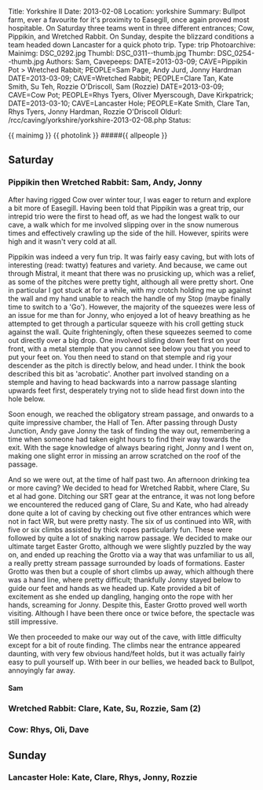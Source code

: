 Title: Yorkshire II
Date: 2013-02-08
Location: yorkshire
Summary: Bullpot farm, ever a favourite for it's proximity to Easegill, once again proved most hospitable. On Saturday three teams went in three different entrances; Cow, Pippikin, and Wretched Rabbit. On Sunday, despite the blizzard conditions a team headed down Lancaster for a quick photo trip.
Type: trip
Photoarchive:
Mainimg: DSC_0292.jpg
Thumbl: DSC_0311--thumb.jpg
Thumbr: DSC_0254--thumb.jpg
Authors: Sam,
Cavepeeps: DATE=2013-03-09; CAVE=Pippikin Pot > Wretched Rabbit; PEOPLE=Sam Page, Andy Jurd, Jonny Hardman
           DATE=2013-03-09; CAVE=Wretched Rabbit; PEOPLE=Clare Tan, Kate Smith, Su Teh, Rozzie O'Driscoll, Sam (Rozzie)
           DATE=2013-03-09; CAVE=Cow Pot; PEOPLE=Rhys Tyers, Oliver Myerscough, Dave Kirkpatrick;
           DATE=2013-03-10; CAVE=Lancaster Hole; PEOPLE=Kate Smith, Clare Tan, Rhys Tyers, Jonny Hardman, Rozzie O'Driscoll
Oldurl: /rcc/caving/yorkshire/yorkshire-2013-02-08.php
Status:

{{ mainimg }}
{{ photolink }}
#####{{ allpeople }}

##  Saturday

###  Pippikin then Wretched Rabbit: Sam, Andy, Jonny

After having rigged Cow over winter tour, I was eager to return and explore a bit more of Easegill. Having been told that Pippikin was a great trip, our intrepid trio were the first to head off, as we had the longest walk to our cave, a walk which for me involved slipping over in the snow numerous times and effectively crawling up the side of the hill. However, spirits were high and it wasn't very cold at all.

Pippikin was indeed a very fun trip. It was fairly easy caving, but with lots of interesting (read: twatty) features and variety. And because, we came out through Mistral, it meant that there was no prusicking up, which was a relief, as some of the pitches were pretty tight, although all were pretty short. One in particular I got stuck at for a while, with my crotch holding me up against the wall and my hand unable to reach the handle of my Stop (maybe finally time to switch to a 'Go'). However, the majority of the squeezes were less of an issue for me than for Jonny, who enjoyed a lot of heavy breathing as he attempted to get through a particular squeeze with his croll getting stuck against the wall. Quite frighteningly, often these squeezes seemed to come out directly over a big drop. One involved sliding down feet first on your front, with a metal stemple that you cannot see below you that you need to put your feet on. You then need to stand on that stemple and rig your descender as the pitch is directly below, and head under. I think the book described this bit as 'acrobatic'. Another part involved standing on a stemple and having to head backwards into a narrow passage slanting upwards feet first, desperately trying not to slide head first down into the hole below.

Soon enough, we reached the obligatory stream passage, and onwards to a quite impressive chamber, the Hall of Ten. After passing through Dusty Junction, Andy gave Jonny the task of finding the way out, remembering a time when someone had taken eight hours to find their way towards the exit. With the sage knowledge of always bearing right, Jonny and I went on, making one slight error in missing an arrow scratched on the roof of the passage.

And so we were out, at the time of half past two. An afternoon drinking tea or more caving? We decided to head for Wretched Rabbit, where Clare, Su et al had gone. Ditching our SRT gear at the entrance, it was not long before we encountered the reduced gang of Clare, Su and Kate, who had already done quite a lot of caving by checking out five other entrances which were not in fact WR, but were pretty nasty. The six of us continued into WR, with five or six climbs assisted by thick ropes particularly fun. These were followed by quite a lot of snaking narrow passage. We decided to make our ultimate target Easter Grotto, although we were slightly puzzled by the way on, and ended up reaching the Grotto via a way that was unfamiliar to us all, a really pretty stream passage surrounded by loads of formations. Easter Grotto was then but a couple of short climbs up away, which although there was a hand line, where pretty difficult; thankfully Jonny stayed below to guide our feet and hands as we headed up. Kate provided a bit of excitement as she ended up dangling, hanging onto the rope with her hands, screaming for Jonny. Despite this, Easter Grotto proved well worth visiting. Although I have been there once or twice before, the spectacle was still impressive.

We then proceeded to make our way out of the cave, with little difficulty except for a bit of route finding. The climbs near the entrance appeared daunting, with very few obvious hand/feet holds, but it was actually fairly easy to pull yourself up. With beer in our bellies, we headed back to Bullpot, annoyingly far away.

####  Sam

###  Wretched Rabbit: Clare, Kate, Su, Rozzie, Sam (2)

###  Cow: Rhys, Oli, Dave

##  Sunday

###  Lancaster Hole: Kate, Clare, Rhys, Jonny, Rozzie
